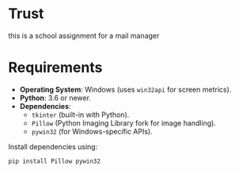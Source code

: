 # Trust
this is a school assignment for a mail manager
# Requirements

- **Operating System**: Windows (uses `win32api` for screen metrics).
- **Python**: 3.6 or newer.
- **Dependencies**:
  - `tkinter` (built-in with Python).
  - `Pillow` (Python Imaging Library fork for image handling).
  - `pywin32` (for Windows-specific APIs).

Install dependencies using:
```bash
pip install Pillow pywin32
